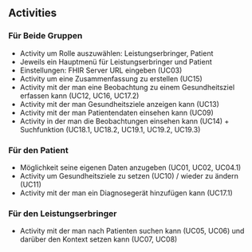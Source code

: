## Activities

### Für Beide Gruppen
- Activity um Rolle auszuwählen: Leistungserbringer, Patient
- Jeweils ein Hauptmenü für Leistungserbringer und Patient
- Einstellungen: FHIR Server URL eingeben (UC03)
- Activity um eine Zusammenfassung zu erstellen (UC15)
- Activity mit der man eine Beobachtung zu einem Gesundheitsziel erfassen kann (UC12, UC16, UC17.2)
- Activity mit der man Gesundheitsziele anzeigen kann (UC13)
- Activity mit der man Patientendaten einsehen kann (UC09)
- Activity in der man die Beobachtungen einsehen kann (UC14) + Suchfunktion (UC18.1, UC18.2, UC19.1, UC19.2, UC19.3)

### Für den Patient
- Möglichkeit seine eigenen Daten anzugeben (UC01, UC02, UC04.1)
- Activity um Gesundheitsziele zu setzen (UC10) / wieder zu ändern (UC11)
- Activity mit der man ein Diagnosegerät hinzufügen kann (UC17.1)

### Für den Leistungserbringer
- Activity mit der man nach Patienten suchen kann (UC05, UC06) und darüber den Kontext setzen kann (UC07, UC08)
